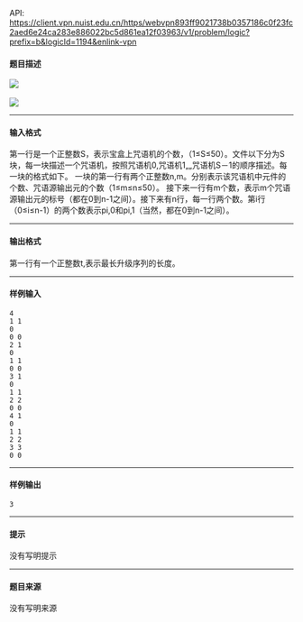 API: https://client.vpn.nuist.edu.cn/https/webvpn893ff9021738b0357186c0f23fc2aed6e24ca283e886022bc5d861ea12f03963/v1/problem/logic?prefix=b&logicId=1194&enlink-vpn

#### 题目描述

![](../file/1194_0.jpg) 

![](../file/1194_1.jpg)

---

#### 输入格式

第一行是一个正整数S，表示宝盒上咒语机的个数，（1≤S≤50）。文件以下分为S块，每一块描述一个咒语机，按照咒语机0,咒语机1„„咒语机S－1的顺序描述。每一块的格式如下。 一块的第一行有两个正整数n,m。分别表示该咒语机中元件的个数、咒语源输出元的个数（1≤m≤n≤50）。 接下来一行有m个数，表示m个咒语源输出元的标号（都在0到n-1之间）。接下来有n行，每一行两个数。第i行（0≤i≤n-1）的两个数表示pi,0和pi,1（当然，都在0到n-1之间）。

---

#### 输出格式

第一行有一个正整数t,表示最长升级序列的长度。

---

#### 样例输入
```
4
1 1
0
0 0
2 1
0
1 1
0 0
3 1
0
1 1
2 2
0 0
4 1
0
1 1
2 2
3 3
0 0
```

---

#### 样例输出
```
3
```

---

#### 提示

没有写明提示

---

#### 题目来源

没有写明来源
